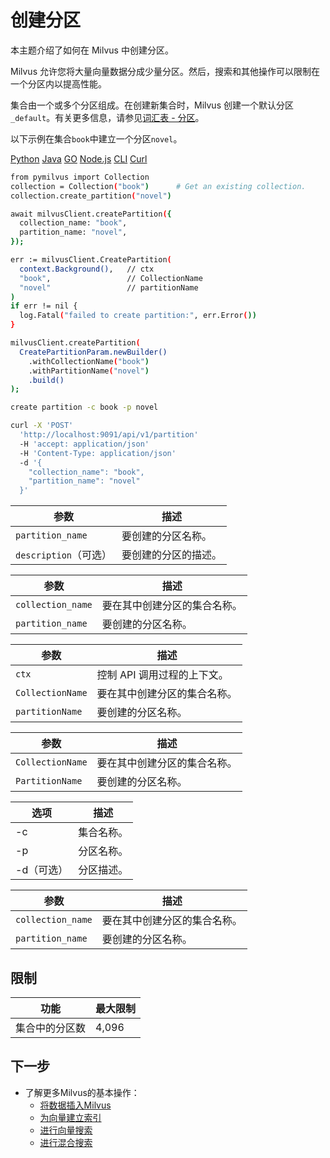创建分区
====

本主题介绍了如何在 Milvus 中创建分区。

Milvus 允许您将大量向量数据分成少量分区。然后，搜索和其他操作可以限制在一个分区内以提高性能。

集合由一个或多个分区组成。在创建新集合时，Milvus 创建一个默认分区 `_default`。有关更多信息，请参见[词汇表 - 分区](glossary.md#Partition)。

以下示例在集合`book`中建立一个分区`novel`。

[Python](#python)
[Java](#java)
[GO](#go)
[Node.js](#javascript)
[CLI](#shell)
[Curl](#curl)

```bash
from pymilvus import Collection
collection = Collection("book")      # Get an existing collection.
collection.create_partition("novel")

```

```bash
await milvusClient.createPartition({
  collection_name: "book",
  partition_name: "novel",
});

```

```bash
err := milvusClient.CreatePartition(
  context.Background(),   // ctx
  "book",                 // CollectionName
  "novel"                 // partitionName
)
if err != nil {
  log.Fatal("failed to create partition:", err.Error())
}

```

```bash
milvusClient.createPartition(
  CreatePartitionParam.newBuilder()
    .withCollectionName("book")
    .withPartitionName("novel")
    .build()
);

```

```bash
create partition -c book -p novel

```

```bash
curl -X 'POST' 
  'http://localhost:9091/api/v1/partition' 
  -H 'accept: application/json' 
  -H 'Content-Type: application/json' 
  -d '{
    "collection_name": "book",
    "partition_name": "novel"
  }'

```
| 参数 | 描述 |
| --- | --- |
| `partition_name` | 要创建的分区名称。 |
| `description`（可选） | 要创建的分区的描述。 |

| 参数 | 描述 |
| --- | --- |
| `collection_name` | 要在其中创建分区的集合名称。 |
| `partition_name` | 要创建的分区名称。 |

| 参数 | 描述 |
| --- | --- |
| `ctx` | 控制 API 调用过程的上下文。 |
| `CollectionName` | 要在其中创建分区的集合名称。 |
| `partitionName` | 要创建的分区名称。 |

| 参数 | 描述 |
| --- | --- |
| `CollectionName` | 要在其中创建分区的集合名称。 |
| `PartitionName` | 要创建的分区名称。 |

| 选项 | 描述 |
| --- | --- |
| -c | 集合名称。 |
| -p | 分区名称。 |
| -d（可选） | 分区描述。 |

| 参数 | 描述 |
| --- | --- |
| `collection_name` | 要在其中创建分区的集合名称。 |
| `partition_name` | 要创建的分区名称。 |

限制
--

| 功能 | 最大限制 |
| --- | --- |
| 集合中的分区数 | 4,096 |

下一步
---

* 了解更多Milvus的基本操作：
	+ [将数据插入Milvus](insert_data.md)
	+ [为向量建立索引](build_index.md)
	+ [进行向量搜索](search.md)
	+ [进行混合搜索](hybridsearch.md)
